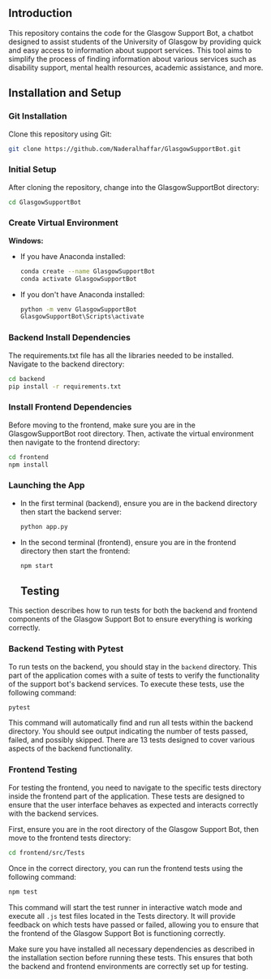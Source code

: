 ## Introduction

This repository contains the code for the Glasgow Support Bot, a chatbot designed to assist students of the University of Glasgow by providing quick and easy access to information about support services. This tool aims to simplify the process of finding information about various services such as disability support, mental health resources, academic assistance, and more.

## Installation and Setup

### Git Installation

Clone this repository using Git:

```bash
git clone https://github.com/Naderalhaffar/GlasgowSupportBot.git
```

### Initial Setup

After cloning the repository, change into the GlasgowSupportBot directory:

```bash
cd GlasgowSupportBot
```

### Create Virtual Environment

**Windows:**

- If you have Anaconda installed:

  ```bash
  conda create --name GlasgowSupportBot
  conda activate GlasgowSupportBot
  ```

- If you don't have Anaconda installed:

  ```bash
  python -m venv GlasgowSupportBot
  GlasgowSupportBot\Scripts\activate
  ```

### Backend Install Dependencies

The requirements.txt file has all the libraries needed to be installed. Navigate to the backend directory:

```bash
cd backend
pip install -r requirements.txt
```

### Install Frontend Dependencies

Before moving to the frontend, make sure you are in the GlasgowSupportBot root directory. Then, activate the virtual environment then navigate to the frontend directory:

```bash
cd frontend
npm install
```

### Launching the App

- In the first terminal (backend), ensure you are in the backend directory then start the backend server:

  ```bash
  python app.py
  ```

- In the second terminal (frontend), ensure you are in the frontend directory then start the frontend:

  ```bash
  npm start
  ```
  ## Testing

This section describes how to run tests for both the backend and frontend components of the Glasgow Support Bot to ensure everything is working correctly.

### Backend Testing with Pytest

To run tests on the backend, you should stay in the `backend` directory. This part of the application comes with a suite of tests to verify the functionality of the support bot's backend services. To execute these tests, use the following command:

```bash
pytest
```

This command will automatically find and run all tests within the backend directory. You should see output indicating the number of tests passed, failed, and possibly skipped. There are 13 tests designed to cover various aspects of the backend functionality.

### Frontend Testing

For testing the frontend, you need to navigate to the specific tests directory inside the frontend part of the application. These tests are designed to ensure that the user interface behaves as expected and interacts correctly with the backend services.

First, ensure you are in the root directory of the Glasgow Support Bot, then move to the frontend tests directory:

```bash
cd frontend/src/Tests
```

Once in the correct directory, you can run the frontend tests using the following command:

```bash
npm test
```

This command will start the test runner in interactive watch mode and execute all `.js` test files located in the Tests directory. It will provide feedback on which tests have passed or failed, allowing you to ensure that the frontend of the Glasgow Support Bot is functioning correctly.

Make sure you have installed all necessary dependencies as described in the installation section before running these tests. This ensures that both the backend and frontend environments are correctly set up for testing.
